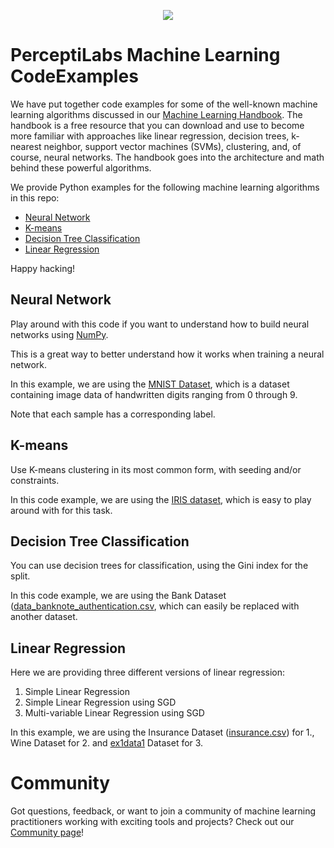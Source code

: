 <p align="center">
  <a href="https://www.perceptilabs.com">
  <img src="./pl_logo.png">
  </a>
</p>

# PerceptiLabs Machine Learning CodeExamples
We have put together code examples for some of the well-known machine learning algorithms discussed in our [Machine Learning Handbook](https://www.perceptilabs.com/resources/handbook). The handbook is a free resource that you can download and use to become more familiar with approaches like linear regression, decision trees, k-nearest neighbor, support vector machines (SVMs), clustering, and, of course, neural networks. The handbook goes into the architecture and math behind these powerful algorithms.

We provide Python examples for the following machine learning algorithms in this repo:

* [Neural Network](#neural-network)
* [K-means](#k-means)
* [Decision Tree Classification](#decision-tree-classification)
* [Linear Regression](#linear-regression)

Happy hacking!

## Neural Network

Play around with this code if you want to understand how to build neural networks using [NumPy](https://numpy.org/).

This is a great way to better understand how it works when training a neural network.

In this example, we are using the [MNIST Dataset](http://yann.lecun.com/exdb/mnist/), which is a dataset containing image data of handwritten digits ranging from 0 through 9.

Note that each sample has a corresponding label.

## K-means
Use K-means clustering in its most common form, with seeding and/or constraints.

In this code example, we are using the [IRIS dataset](https://archive.ics.uci.edu/ml/datasets/iris), which is easy to play around with for this task.

## Decision Tree Classification
You can use decision trees for classification, using the Gini index for the split.

In this code example, we are using the Bank Dataset ([data_banknote_authentication.csv](./data_banknote_authentication.csv), which can easily be replaced with another dataset.

## Linear Regression
Here we are providing three different versions of linear regression:

1. Simple Linear Regression
2. Simple Linear Regression using SGD
3. Multi-variable Linear Regression using SGD

In this example, we are using the Insurance Dataset ([insurance.csv](./insurance.csv)) for 1., Wine Dataset for 2. and [ex1data1](./ex1data1.txt) Dataset for 3.


# Community

Got questions, feedback, or want to join a community of machine learning practitioners working with exciting tools and projects? Check out our [Community page](https://www.perceptilabs.com/community)!
